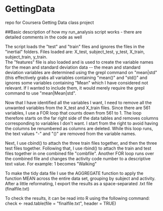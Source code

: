 GettingData
===========

repo for Coursera Getting Data class project

##Basic description of how my run_analysis script works - there are detailed comments in the code as well

The script loads the "test" and "train" files and ignores the files in the "inertial" folders. Files loaded are:
X_test, subject_test, y_test, X_train, subject_train, y_train.  
The "features" file is also loaded and is used to create the variable names for the mean and standard deviation data -- 
the mean and standard deviation variables are determined using the grepl command on "mean|std" (this effectively grabs all variables containing "mean()" and "std()" and ignores some variables containing "Mean" which I have considered not relevant. If I wanted to include them, it would merely require the grepl command to use "mean|Mean|std".  

Now that I have identified all the variables I want, I need to remove all the unwanted variables from the X_test and X_train files. Since there are 561 variables, I use a FOR loop that counts down from 561 to 1. The loop therefore starts on the far right side of the data tables and removes columns corresponding to variables I don't want. I start from the right to avoid having the columns be renumbered as columns are deleted. While this loop runs, the text values "-" and "()" are removed from the variable names.

Next, I use cbind() to attach the three train files together, and then the three test files together. Following that, I use rbind() to attach the train and test files together in one combined file "combfile". Another FOR loop runs over the combined file and changes the activity code number to a descriptive text value. For example: 1 becomes "Walking"

To make the tidy data file I use the AGGREGATE function to apply the function MEAN across the entire data set, grouping by subject and activity. After a little reformating, I export the results as a space-separated .txt file (finalfile.txt)

To check the results, it can be read into R using the following command:
check <- read.table(file = "finalfile.txt", header = TRUE)
